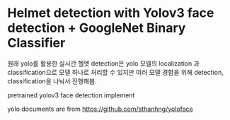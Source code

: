 # Helmet detection with Yolov3 face detection + GoogleNet Binary Classifier

원래 yolo를 활용한 실시간 헬멧 detection은 yolo 모델의 localization 과 classification으로 모델 하나로 처리할 수 있지만
여러 모델 경험을 위해 detection, classification을 나눠서 진행해봄.

pretrained yolov3 face detection implement

yolo documents are from
https://github.com/sthanhng/yoloface


